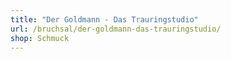 ```yaml
---
title: "Der Goldmann - Das Trauringstudio"
url: /bruchsal/der-goldmann-das-trauringstudio/
shop: Schmuck
---
```

